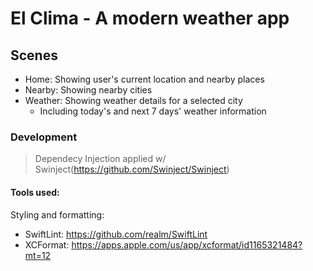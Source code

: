 # El Clima - A modern weather app
## Scenes

- Home: Showing user's current location and nearby places 
- Nearby: Showing nearby cities 
- Weather: Showing weather details for a selected city 
  - Including today's and next 7 days' weather information 







### Development 



> Dependecy Injection applied w/ Swinject(https://github.com/Swinject/Swinject)

#### Tools used: 

Styling and formatting: 

- SwiftLint: https://github.com/realm/SwiftLint
- XCFormat: https://apps.apple.com/us/app/xcformat/id1165321484?mt=12

